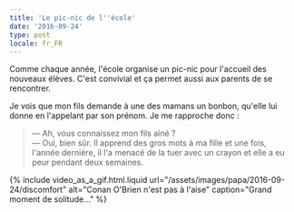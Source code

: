 ```yaml
---
title: 'Le pic-nic de l''école'
date: '2016-09-24'
type: post
locale: fr_FR
---
```


Comme chaque année, l'école organise un pic-nic pour l'accueil des nouveaux élèves. C'est convivial et ça permet aussi aux parents de se rencontrer.

<!-- more -->

Je vois que mon fils demande à une des mamans un bonbon, qu'elle lui donne en l'appelant par son prénom. Je me rapproche donc :

> — Ah, vous connaissez mon fils aîné ?  
> — Oui, bien sûr. Il apprend des gros mots à ma fille et une fois, l'année dernière, il l'a menacé de la tuer avec un crayon et elle a eu peur pendant deux semaines.

{% include video_as_a_gif.html.liquid
url="/assets/images/papa/2016-09-24/discomfort"
alt="Conan O'Brien n'est pas à l'aise"
caption="Grand moment de solitude…"
%}
